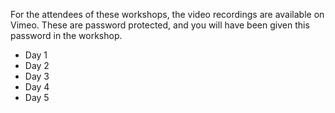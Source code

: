 For the attendees of these workshops, the video recordings are available on Vimeo.
These are password protected, and you will have been given this password in the workshop.

* Day 1
* Day 2
* Day 3
* Day 4
* Day 5
